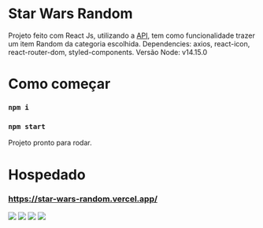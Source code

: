 # Star Wars Random

Projeto feito com React Js, utilizando a [API](https://swapi.dev/), tem como funcionalidade trazer um item Random da categoria escolhida.
Dependencies:  axios, react-icon, react-router-dom, styled-components.
Versão Node: v14.15.0

# Como começar 
### `npm i` 
### `npm start` 
Projeto pronto para rodar.

# Hospedado
### https://star-wars-random.vercel.app/


<img src="https://s8.gifyu.com/images/press.gif">
<img src="https://i.imgur.com/zhqnHZR.png" >
<img src="[https://s8.gifyu.com/images/text_1.gif](https://s8.gifyu.com/images/text_1.gif)">
<img src="https://i.imgur.com/eMNVDyz.png">



